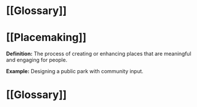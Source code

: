 # [[Glossary]]

# [[Placemaking]] 
**Definition:**  The process of creating or enhancing places that are meaningful and engaging for people.

**Example:**  Designing a public park with community input.

# [[Glossary]]